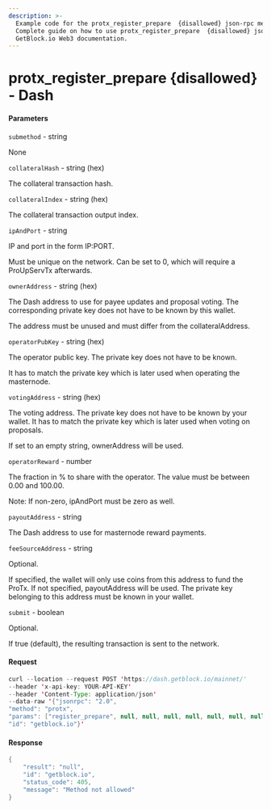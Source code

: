 ```yaml
---
description: >-
  Example code for the protx_register_prepare  {disallowed} json-rpc method.
  Сomplete guide on how to use protx_register_prepare  {disallowed} json-rpc in
  GetBlock.io Web3 documentation.
---
```


# protx\_register\_prepare {disallowed} - Dash

#### Parameters

`submethod` - string

None

`collateralHash` - string (hex)

The collateral transaction hash.

`collateralIndex` - string (hex)

The collateral transaction output index.

`ipAndPort` - string

IP and port in the form IP:PORT.

Must be unique on the network. Can be set to 0, which will require a ProUpServTx afterwards.

`ownerAddress` - string (hex)

The Dash address to use for payee updates and proposal voting. The corresponding private key does not have to be known by this wallet.

The address must be unused and must differ from the collateralAddress.

`operatorPubKey` - string (hex)

The operator public key. The private key does not have to be known.

It has to match the private key which is later used when operating the masternode.

`votingAddress` - string (hex)

The voting address. The private key does not have to be known by your wallet. It has to match the private key which is later used when voting on proposals.

If set to an empty string, ownerAddress will be used.

`operatorReward` - number

The fraction in % to share with the operator. The value must be between 0.00 and 100.00.

Note: If non-zero, ipAndPort must be zero as well.

`payoutAddress` - string

The Dash address to use for masternode reward payments.

`feeSourceAddress` - string

Optional.

If specified, the wallet will only use coins from this address to fund the ProTx. If not specified, payoutAddress will be used. The private key belonging to this address must be known in your wallet.

`submit` - boolean

Optional.

If true (default), the resulting transaction is sent to the network.

#### Request

```java
curl --location --request POST 'https://dash.getblock.io/mainnet/' 
--header 'x-api-key: YOUR-API-KEY' 
--header 'Content-Type: application/json' 
--data-raw '{"jsonrpc": "2.0",
"method": "protx",
"params": ["register_prepare", null, null, null, null, null, null, null, null, null, null],
"id": "getblock.io"}'
```

#### Response

```java
{
    "result": "null",
    "id": "getblock.io",
    "status_code": 405,
    "message": "Method not allowed"
}
```
